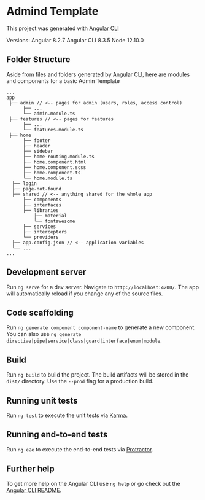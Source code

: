 # Admind Template

This project was generated with [Angular CLI](https://github.com/angular/angular-cli)

Versions:
 Angular        8.2.7
 Angular CLI    8.3.5
 Node           12.10.0

## Folder Structure
Aside from files and folders generated by Angular CLI, here are modules and components for a basic Admin Template

```
...
app
 ├── admin // <-- pages for admin (users, roles, access control)
      ├── ...
      └── admin.module.ts
 ├── features // <-- pages for features
      ├── ...
      └── features.module.ts
 ├── home
      ├── footer
      ├── header
      ├── sidebar
      ├── home-routing.module.ts
      ├── home.component.html
      ├── home.component.scss
      ├── home.component.ts
      └── home.module.ts
  ├── login
  ├── page-not-found
  ├── shared // <-- anything shared for the whole app
      ├── components
      ├── interfaces
      ├── libraries
          ├── material
          └── fontawesome
      ├── services
      ├── interceptors
      └── providers
  ├── app.config.json // <-- application variables
  └── ...
...
```

## Development server

Run `ng serve` for a dev server. Navigate to `http://localhost:4200/`. The app will automatically reload if you change any of the source files.

## Code scaffolding

Run `ng generate component component-name` to generate a new component. You can also use `ng generate directive|pipe|service|class|guard|interface|enum|module`.

## Build

Run `ng build` to build the project. The build artifacts will be stored in the `dist/` directory. Use the `--prod` flag for a production build.

## Running unit tests

Run `ng test` to execute the unit tests via [Karma](https://karma-runner.github.io).

## Running end-to-end tests

Run `ng e2e` to execute the end-to-end tests via [Protractor](http://www.protractortest.org/).

## Further help

To get more help on the Angular CLI use `ng help` or go check out the [Angular CLI README](https://github.com/angular/angular-cli/blob/master/README.md).
